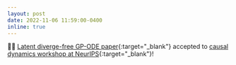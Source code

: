 ```yaml
---
layout: post
date: 2022-11-06 11:59:00-0400
inline: true
---
```

👨‍💻 [Latent diverge-free GP-ODE paper](https://openreview.net/pdf?id=vj9vS27Gq6P){:target="\_blank"} accepted to [causal dynamics workshop at NeurIPS](https://sites.google.com/view/caudyn2022/home){:target="\_blank"}!
